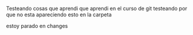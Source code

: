 Testeando cosas que aprendi
que aprendi en el curso de git 
testeando por que no esta apareciendo esto en la carpeta 



estoy parado en changes